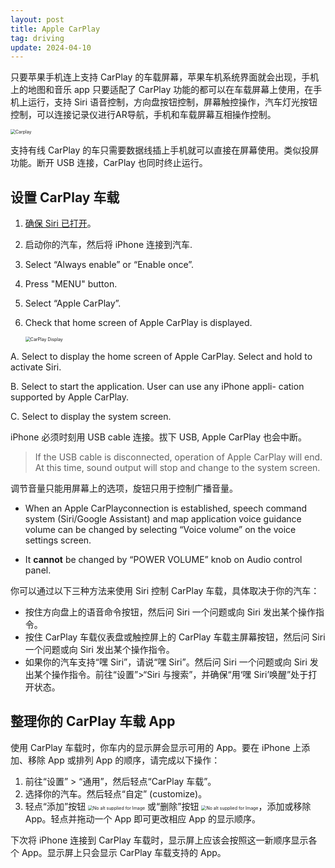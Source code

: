 ```yaml
---
layout: post
title: Apple CarPlay
tag: driving
update: 2024-04-10
---
```




只要苹果手机连上支持 CarPlay 的车载屏幕，苹果车机系统界面就会出现，手机上的地图和音乐 app 只要适配了 CarPlay 功能的都可以在车载屏幕上使用，在手机上运行，支持 Siri 语音控制，方向盘按钮控制，屏幕触控操作，汽车灯光按钮控制，可以连接记录仪进行AR导航，手机和车载屏幕互相操作控制。

<img src="https://drive.google.com/thumbnail?id=1ITiD4I_8qRyGVTbWZj7bkpS7brsbJ5fc&sz=w1000" alt="Carplay" style="display: block; margin-right: auto; margin-left: auto; zoom:50%;" />

支持有线 CarPlay 的车只需要数据线插上手机就可以直接在屏幕使用。类似投屏功能。断开 USB 连接，CarPlay 也同时终止运行。



## 设置 CarPlay 车载 

1. [确保 Siri 已打开](https://support.apple.com/HT204389)。

2. 启动你的汽车，然后将 iPhone 连接到汽车.

3. Select “Always enable” or “Enable once”.

4. Press "MENU" button.

5. Select “Apple CarPlay”.

6. Check that home screen of Apple CarPlay is displayed.

   <img src="https://drive.google.com/thumbnail?id=1X-eGrSieS5avauLKakrLsiikzr_FwSys&sz=w1000" alt="CarPlay Display" style="display: block; margin-right: auto; margin-left: auto; zoom:50%;" />

A. Select to display the home screen of Apple CarPlay. Select and hold to activate Siri.

B. Select to start the application. User can use any iPhone appli- cation supported by Apple CarPlay.

C. Select to display the system screen.



iPhone 必须时刻用 USB cable 连接。拔下 USB, Apple CarPlay 也会中断。

> If the USB cable is disconnected, operation of Apple CarPlay will end. At this time, sound output will stop and change to the system screen.



调节音量只能用屏幕上的选项，旋钮只用于控制广播音量。

- When an Apple CarPlayconnection is established, speech command system (Siri/Google Assistant) and map application voice guidance volume can be changed by selecting “Voice volume” on the voice settings screen. 

- It **cannot** be changed by “POWER VOLUME” knob on Audio control panel.



你可以通过以下三种方法来使用 Siri 控制 CarPlay 车载，具体取决于你的汽车： 

- 按住方向盘上的语音命令按钮，然后问 Siri 一个问题或向 Siri 发出某个操作指令。
- 按住 CarPlay 车载仪表盘或触控屏上的 CarPlay 车载主屏幕按钮，然后问 Siri 一个问题或向 Siri 发出某个操作指令。
- 如果你的汽车支持“嘿 Siri”，请说“嘿 Siri”。然后问 Siri 一个问题或向 Siri 发出某个操作指令。前往“设置”>“Siri 与搜索”，并确保“用‘嘿 Siri’唤醒”处于打开状态。



## 整理你的 CarPlay 车载 App

使用 CarPlay 车载时，你车内的显示屏会显示可用的 App。要在 iPhone 上添加、移除 App 或排列 App 的顺序，请完成以下操作：

1. 前往“设置” > “通用”，然后轻点“CarPlay 车载”。
2. 选择你的汽车。然后轻点“自定” (customize)。
3. 轻点“添加”按钮 <img src="https://cdsassets.apple.com/live/7WUAS350/images/inline-icons/ios13-add-icon.png" alt="No alt supplied for Image" style="zoom:50%;" /> 或“删除”按钮 <img src="https://cdsassets.apple.com/live/7WUAS350/images/inline-icons/ios13-remove-icon.png" alt="No alt supplied for Image" style="zoom:50%;" />，添加或移除 App。轻点并拖动一个 App 即可更改相应 App 的显示顺序。

下次将 iPhone 连接到 CarPlay 车载时，显示屏上应该会按照这一新顺序显示各个 App。显示屏上只会显示 CarPlay 车载支持的 App。

